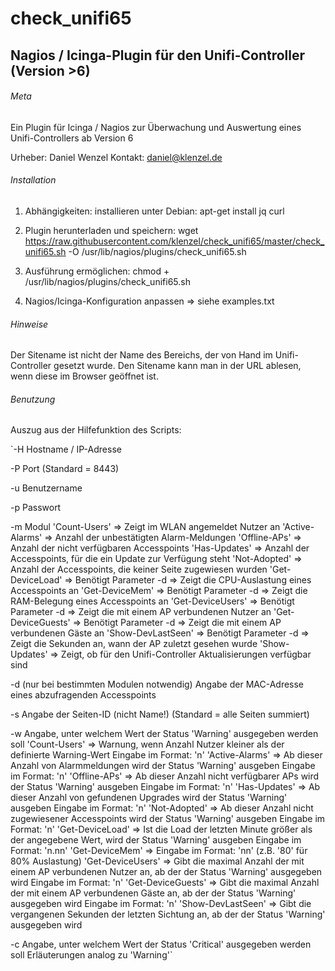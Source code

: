 # check_unifi65
## Nagios / Icinga-Plugin für den Unifi-Controller (Version >6)

###### Meta
Ein Plugin für Icinga / Nagios
zur Überwachung und Auswertung eines 
Unifi-Controllers ab Version 6

Urheber: Daniel Wenzel
Kontakt: daniel@klenzel.de

###### Installation 
1. Abhängigkeiten: installieren unter Debian:
apt-get install jq curl

2. Plugin herunterladen und speichern:
wget https://raw.githubusercontent.com/klenzel/check_unifi65/master/check_unifi65.sh -O /usr/lib/nagios/plugins/check_unifi65.sh

3. Ausführung ermöglichen:
chmod + /usr/lib/nagios/plugins/check_unifi65.sh

4. Nagios/Icinga-Konfiguration anpassen
=> siehe examples.txt


###### Hinweise
Der Sitename ist nicht der Name des Bereichs, der von Hand im Unifi-Controller gesetzt wurde.
Den Sitename kann man in der URL ablesen, wenn diese im Browser geöffnet ist.


###### Benutzung
Auszug aus der Hilfefunktion des Scripts:

`-H  Hostname / IP-Adresse

-P  Port (Standard = 8443)

-u  Benutzername

-p  Passwort

-m  Modul
    'Count-Users'       => Zeigt im WLAN angemeldet Nutzer an
    'Active-Alarms'     => Anzahl der unbestätigten Alarm-Meldungen
    'Offline-APs'       => Anzahl der nicht verfügbaren Accesspoints
    'Has-Updates'       => Anzahl der Accesspoints, für die ein Update zur Verfügung steht
    'Not-Adopted'       => Anzahl der Accesspoints, die keiner Seite zugewiesen wurden
    'Get-DeviceLoad'    => Benötigt Parameter -d => Zeigt die CPU-Auslastung eines Accesspoints an
    'Get-DeviceMem'     => Benötigt Parameter -d => Zeigt die RAM-Belegung eines Accesspoints an
    'Get-DeviceUsers'   => Benötigt Parameter -d => Zeigt die mit einem AP verbundenen Nutzer an
    'Get-DeviceGuests'  => Benötigt Parameter -d => Zeigt die mit einem AP verbundenen Gäste an
    'Show-DevLastSeen'  => Benötigt Parameter -d => Zeigt die Sekunden an, wann der AP zuletzt gesehen wurde
    'Show-Updates'      => Zeigt, ob für den Unifi-Controller Aktualisierungen verfügbar sind
    
-d  (nur bei bestimmten Modulen notwendig) Angabe der MAC-Adresse eines abzufragenden Accesspoints

-s  Angabe der Seiten-ID (nicht Name!) (Standard = alle Seiten summiert)

-w  Angabe, unter welchem Wert der Status 'Warning' ausgegeben werden soll
    'Count-Users'      => Warnung, wenn Anzahl Nutzer kleiner als der definierte Warning-Wert
                          Eingabe im Format: 'n'
    'Active-Alarms'    => Ab dieser Anzahl von Alarmmeldungen wird der Status 'Warning' ausgeben
                          Eingabe im Format: 'n'
    'Offline-APs'      => Ab dieser Anzahl nicht verfügbarer APs wird der Status 'Warning' ausgeben
                          Eingabe im Format: 'n'
    'Has-Updates'      => Ab dieser Anzahl von gefundenen Upgrades wird der Status 'Warning' ausgeben
                          Eingabe im Format: 'n'
    'Not-Adopted'      => Ab dieser Anzahl nicht zugewiesener Accesspoints wird der Status 'Warning' ausgeben
                          Eingabe im Format: 'n'
    'Get-DeviceLoad'   => Ist die Load der letzten Minute größer als der angegebene Wert, wird der Status 'Warning' ausgeben
                          Eingabe im Format: 'n.nn'
    'Get-DeviceMem'    =>
                          Eingabe im Format: 'nn' (z.B. '80' für 80% Auslastung)
    'Get-DeviceUsers'   => Gibt die maximal Anzahl der mit einem AP verbundenen Nutzer an, ab der der Status 'Warning' ausgegeben wird
                          Eingabe im Format: 'n'
    'Get-DeviceGuests' => Gibt die maximal Anzahl der mit einem AP verbundenen Gäste an, ab der der Status 'Warning' ausgegeben wird
                          Eingabe im Format: 'n'
    'Show-DevLastSeen' => Gibt die vergangenen Sekunden der letzten Sichtung an, ab der der Status 'Warning' ausgegeben wird
    
-c  Angabe, unter welchem Wert der Status 'Critical' ausgegeben werden soll
    Erläuterungen analog zu 'Warning'`

